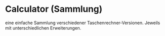 # Calculator (Sammlung)

eine einfache Sammlung verschiedener Taschenrechner-Versionen. Jeweils mit unterschiedlichen Erweiterungen.
